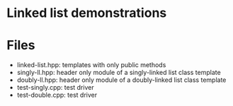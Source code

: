 # Linked list demonstrations

# Files
- linked-list.hpp: templates with only public methods
- singly-ll.hpp: header only module of a singly-linked list class template
- doubly-ll.hpp: header only  module of a doubly-linked list class template
- test-singly.cpp: test driver
- test-double.cpp: test driver
